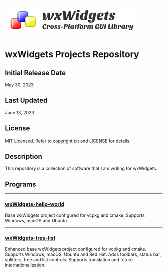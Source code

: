![Screenshot](wxWidgetsLogo.png)

# wxWidgets Projects Repository

## Initial Release Date
May 30, 2023

## Last Updated
June 13, 2023

## License

MIT Licensed. Refer to [copyright.txt](copyright.txt) and [LICENSE](LICENSE) for details.

## Description

This repository is a collection of software that I am writing for wxWidgets.

## Programs

***
### [wxWidgets-hello-world](wxWidgets-hello-world)

Base wxWidgets project configured for vcpkg and cmake. Supports Windows, macOS and Ubuntu.

***
### [wxWidgets-tree-list](wxWidgets-tree-list)

Enhanced base wxWidgets project configured for vcpkg and cmake. Supports Windows, macOS, Ubuntu and Red Hat. Adds toolbars, status bar, splitters, tree and list controls. Supports translation and future internationalization.

